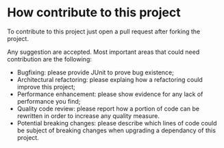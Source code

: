 # How contribute to this project

To contribute to this project just open a pull request after forking the project.

Any suggestion are accepted. Most important areas that could need contribution are the following:

+ Bugfixing: please provide JUnit to prove bug existence;
+ Architectural refactoring: please explaing how a refactoring could improve this project;
+ Performance enhancement: please show evidence for any lack of performance you find;
+ Quality code review: please report how a portion of code can be rewritten in order to increase any quality measure.
+ Potential breaking changes: please describe which lines of code could be subject of breaking changes when upgrading a dependancy of this project.